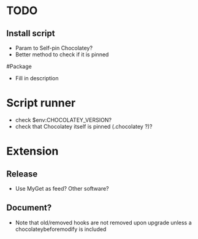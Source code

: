 # TODO

## Install script
- Param to Self-pin Chocolatey?
- Better method to check if it is pinned

#Package
- Fill in description

# Script runner
- check $env:CHOCOLATEY_VERSION?
- check that Chocolatey itself is pinned (.chocolatey ?)?

# Extension

## Release
- Use MyGet as feed? Other software?

## Document?
- Note that old/removed hooks are not removed upon upgrade unless a chocolateybeforemodify is included